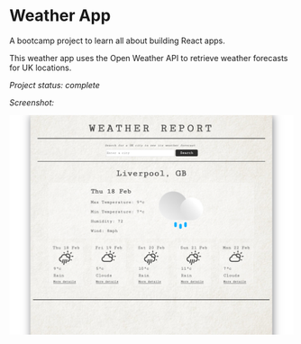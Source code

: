 # Weather App

A bootcamp project to learn all about building React apps.

This weather app uses the Open Weather API to retrieve weather forecasts for UK locations.

*Project status: complete*
  
  
*Screenshot:*

<img src="images-readme/weather-app-scrnsht.png" />



